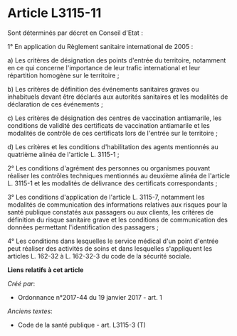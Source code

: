 # Article L3115-11

Sont déterminés par décret en Conseil d'Etat : 

1° En application du Règlement sanitaire international de 2005 : 

a) Les critères de désignation des points d'entrée du territoire, notamment en ce qui concerne l'importance de leur trafic
international et leur répartition homogène sur le territoire ; 

b) Les critères de définition des événements sanitaires graves ou inhabituels devant être déclarés aux autorités sanitaires
et les modalités de déclaration de ces événements ; 

c) Les critères de désignation des centres de vaccination antiamarile, les conditions de validité des certificats de
vaccination antiamarile et les modalités de contrôle de ces certificats lors de l'entrée sur le territoire ; 

d) Les critères et les conditions d'habilitation des agents mentionnés au quatrième alinéa de l'article L. 3115-1 ; 

2° Les conditions d'agrément des personnes ou organismes pouvant réaliser les contrôles techniques mentionnés au deuxième
alinéa de l'article L. 3115-1 et les modalités de délivrance des certificats correspondants ; 

3° Les conditions d'application de l'article L. 3115-7, notamment les modalités de communication des informations relatives
aux risques pour la santé publique constatés aux passagers ou aux clients, les critères de définition du risque sanitaire
grave et les conditions de communication des données permettant l'identification des passagers ; 

4° Les conditions dans lesquelles le service médical d'un point d'entrée peut réaliser des activités de soins et dans
lesquelles s'appliquent les articles L. 162-32 à L. 162-32-3 du code de la sécurité sociale.

**Liens relatifs à cet article**

_Créé par_:

  - Ordonnance n°2017-44 du 19 janvier 2017 - art. 1

_Anciens textes_:

  - Code de la santé publique - art. L3115-3 (T)

